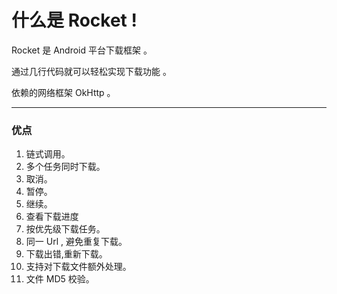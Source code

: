 # 什么是 Rocket !

Rocket 是 Android 平台下载框架 。

通过几行代码就可以轻松实现下载功能 。

依赖的网络框架 OkHttp 。

---

###  优点
1. 链式调用。
2. 多个任务同时下载。
3. 取消。
4. 暂停。
5. 继续。
6. 查看下载进度
7. 按优先级下载任务。
8. 同一 Url , 避免重复下载。
9. 下载出错,重新下载。
10. 支持对下载文件额外处理。
11. 文件 MD5 校验。